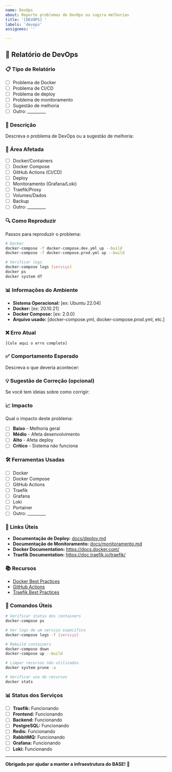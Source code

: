 ```yaml
---
name: DevOps
about: Reporte problemas de DevOps ou sugira melhorias
title: '[DEVOPS] '
labels: 'devops'
assignees: ''

---
```


## 🐳 Relatório de DevOps

### 📋 Tipo de Relatório

- [ ] Problema de Docker
- [ ] Problema de CI/CD
- [ ] Problema de deploy
- [ ] Problema de monitoramento
- [ ] Sugestão de melhoria
- [ ] Outro: _________

### 📝 Descrição

Descreva o problema de DevOps ou a sugestão de melhoria:

### 🎯 Área Afetada

- [ ] Docker/Containers
- [ ] Docker Compose
- [ ] GitHub Actions (CI/CD)
- [ ] Deploy
- [ ] Monitoramento (Grafana/Loki)
- [ ] Traefik/Proxy
- [ ] Volumes/Dados
- [ ] Backup
- [ ] Outro: _________

### 🔍 Como Reproduzir

Passos para reproduzir o problema:

```bash
# Docker
docker-compose -f docker-compose.dev.yml up --build
docker-compose -f docker-compose.prod.yml up --build

# Verificar logs
docker-compose logs [serviço]
docker ps
docker system df
```

### 📊 Informações do Ambiente

- **Sistema Operacional:** [ex: Ubuntu 22.04]
- **Docker:** [ex: 20.10.21]
- **Docker Compose:** [ex: 2.0.0]
- **Arquivo usado:** [docker-compose.yml, docker-compose.prod.yml, etc.]

### ❌ Erro Atual

```
[Cole aqui o erro completo]
```

### ✅ Comportamento Esperado

Descreva o que deveria acontecer:

### 💡 Sugestão de Correção (opcional)

Se você tem ideias sobre como corrigir:

### 📈 Impacto

Qual o impacto deste problema:

- [ ] **Baixo** - Melhoria geral
- [ ] **Médio** - Afeta desenvolvimento
- [ ] **Alto** - Afeta deploy
- [ ] **Crítico** - Sistema não funciona

### 🛠️ Ferramentas Usadas

- [ ] Docker
- [ ] Docker Compose
- [ ] GitHub Actions
- [ ] Traefik
- [ ] Grafana
- [ ] Loki
- [ ] Portainer
- [ ] Outro: _________

### 🔗 Links Úteis

- **Documentação de Deploy:** [docs/deploy.md](docs/deploy.md)
- **Documentação de Monitoramento:** [docs/monitoramento.md](docs/monitoramento.md)
- **Docker Documentation:** https://docs.docker.com/
- **Traefik Documentation:** https://doc.traefik.io/traefik/

### 📚 Recursos

- [Docker Best Practices](https://docs.docker.com/develop/dev-best-practices/)
- [GitHub Actions](https://docs.github.com/en/actions)
- [Traefik Best Practices](https://doc.traefik.io/traefik/middlewares/overview/)

### 🔧 Comandos Úteis

```bash
# Verificar status dos containers
docker-compose ps

# Ver logs de um serviço específico
docker-compose logs -f [serviço]

# Rebuild containers
docker-compose down
docker-compose up --build

# Limpar recursos não utilizados
docker system prune -a

# Verificar uso de recursos
docker stats
```

### 📊 Status dos Serviços

- [ ] **Traefik:** Funcionando
- [ ] **Frontend:** Funcionando
- [ ] **Backend:** Funcionando
- [ ] **PostgreSQL:** Funcionando
- [ ] **Redis:** Funcionando
- [ ] **RabbitMQ:** Funcionando
- [ ] **Grafana:** Funcionando
- [ ] **Loki:** Funcionando

---

**Obrigado por ajudar a manter a infraestrutura do BASE!** 🐳 